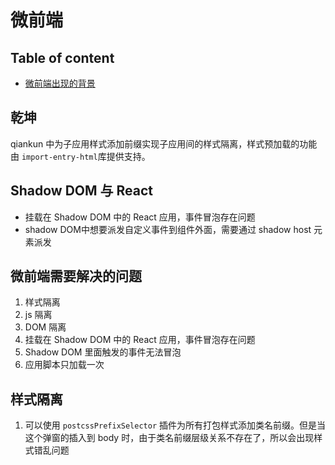 # 微前端

## Table of content
- [微前端出现的背景](./introduce.md)



## 乾坤
qiankun 中为子应用样式添加前缀实现子应用间的样式隔离，样式预加载的功能由 `import-entry-html`库提供支持。

## Shadow DOM 与 React
- 挂载在 Shadow DOM 中的 React 应用，事件冒泡存在问题 
- shadow DOM中想要派发自定义事件到组件外面，需要通过 shadow host 元素派发

## 微前端需要解决的问题
1. 样式隔离
2. js 隔离
3. DOM 隔离
4. 挂载在 Shadow DOM 中的 React 应用，事件冒泡存在问题 
5. Shadow DOM 里面触发的事件无法冒泡
6. 应用脚本只加载一次


## 样式隔离
1. 可以使用 `postcssPrefixSelector` 插件为所有打包样式添加类名前缀。但是当这个弹窗的插入到 body 时，由于类名前缀层级关系不存在了，所以会出现样式错乱问题
